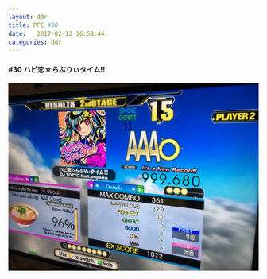```yaml
---
layout: ddr
title: PFC #30
date:   2017-02-12 16:58:44
categories: ddr
---
```

#### **#30** ハピ恋☆らぶりぃタイム!!
![](/images/pfc/30_ハピ恋☆らぶりぃタイム!!.jpg)
